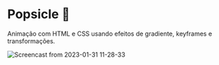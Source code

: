 # Popsicle 🌈

 Animação com HTML e CSS usando efeitos de gradiente, keyframes e transformações.

![Screencast from 2023-01-31 11-28-33](https://user-images.githubusercontent.com/81052476/215794933-1437571d-b3e0-4054-8f7e-b9c5e972c0e4.gif)
